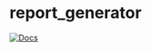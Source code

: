 # report_generator

[![Docs](https://img.shields.io/badge/View-Online_Documentation-brightgreen?style=for-the-badge&logo=readthedocs)](https://yourusername.github.io/your-repo/) 

